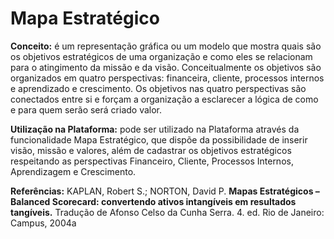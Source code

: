 # Mapa Estratégico

**Conceito:** é um representação gráfica ou um modelo que mostra quais são os objetivos estratégicos de uma organização e como eles se relacionam para o atingimento da missão e da visão. Conceitualmente os objetivos são organizados em quatro perspectivas: financeira, cliente, processos internos e aprendizado e crescimento. Os objetivos nas quatro perspectivas são conectados entre si e forçam a organização a esclarecer a lógica de como e para quem serão será criado valor.

**Utilização na Plataforma:** pode ser utilizado na Plataforma através da funcionalidade Mapa Estratégico, que dispõe da possibilidade de inserir visão, missão e valores, além de cadastrar os objetivos estratégicos respeitando as perspectivas Financeiro, Cliente, Processos Internos, Aprendizagem e Crescimento.

**Referências:** 
KAPLAN, Robert S.; NORTON, David P. **Mapas Estratégicos – Balanced Scorecard: convertendo ativos intangíveis em resultados tangíveis.** Tradução de Afonso Celso da Cunha Serra. 4. ed. Rio de Janeiro: Campus, 2004a

